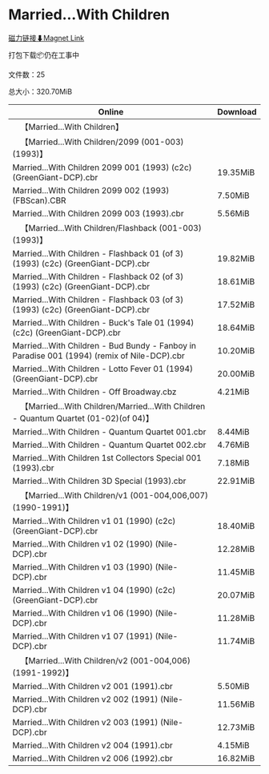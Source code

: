 # Married...With Children

[磁力链接⬇Magnet Link](magnet:?xt=urn:btih:91f8d59048668051e3351a08cbb3e2c538838eba&dn=Married...With%20Children)

打包下载📦仍在工事中

文件数：25

总大小：320.70MiB

Online | Download
--- | ---
&emsp;【Married...With Children】 | 
&emsp;【Married...With Children/2099 (001-003)(1993)】 | 
Married...With Children 2099 001 (1993) (c2c) (GreenGiant-DCP).cbr | 19.35MiB
Married...With Children 2099 002 (1993) (FBScan).CBR | 7.50MiB
Married...With Children 2099 003 (1993).cbr | 5.56MiB
&emsp;【Married...With Children/Flashback (001-003)(1993)】 | 
Married...With Children - Flashback 01 (of 3) (1993) (c2c) (GreenGiant-DCP).cbr | 19.82MiB
Married...With Children - Flashback 02 (of 3) (1993) (c2c) (GreenGiant-DCP).cbr | 18.61MiB
Married...With Children - Flashback 03 (of 3) (1993) (c2c) (GreenGiant-DCP).cbr | 17.52MiB
Married...With Children - Buck's Tale 01 (1994) (c2c) (GreenGiant-DCP).cbr | 18.64MiB
Married...With Children - Bud Bundy - Fanboy in Paradise 001 (1994) (remix of Nile-DCP).cbr | 10.20MiB
Married...With Children - Lotto Fever 01 (1994) (GreenGiant-DCP).cbr | 20.00MiB
Married...With Children - Off Broadway.cbz | 4.21MiB
&emsp;【Married...With Children/Married...With Children - Quantum Quartet (01-02)(of 04)】 | 
Married...With Children - Quantum Quartet 001.cbr | 8.44MiB
Married...With Children - Quantum Quartet 002.cbr | 4.76MiB
Married...With Children 1st Collectors Special 001 (1993).cbr | 7.18MiB
Married...With Children 3D Special (1993).cbr | 22.91MiB
&emsp;【Married...With Children/v1 (001-004,006,007)(1990-1991)】 | 
Married...With Children v1 01 (1990) (c2c) (GreenGiant-DCP).cbr | 18.40MiB
Married...With Children v1 02 (1990) (Nile-DCP).cbr | 12.28MiB
Married...With Children v1 03 (1990) (Nile-DCP).cbr | 11.45MiB
Married...With Children v1 04 (1990) (c2c) (GreenGiant-DCP).cbr | 20.07MiB
Married...With Children v1 06 (1990) (Nile-DCP).cbr | 11.28MiB
Married...With Children v1 07 (1991) (Nile-DCP).cbr | 11.74MiB
&emsp;【Married...With Children/v2 (001-004,006)(1991-1992)】 | 
Married...With Children v2 001 (1991).cbr | 5.50MiB
Married...With Children v2 002 (1991) (Nile-DCP).cbr | 11.56MiB
Married...With Children v2 003 (1991) (Nile-DCP).cbr | 12.73MiB
Married...With Children v2 004 (1991).cbr | 4.15MiB
Married...With Children v2 006 (1992).cbr | 16.82MiB